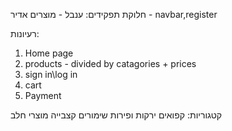 חלוקת תפקידים:
ענבל - מוצרים
אדיר - navbar,register





רעיונות:
1. Home page
2. products - divided by catagories + prices
3. sign in\log in
4. cart
5. Payment

קטגוריות:
קפואים
ירקות ופירות
שימורים
קצבייה
מוצרי חלב
